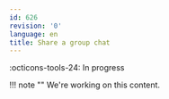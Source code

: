 ```yaml
---
id: 626
revision: '0'
language: en
title: Share a group chat
---
```


:octicons-tools-24: In progress

!!! note ""
We're working on this content.
